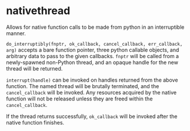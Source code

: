 nativethread
============

Allows for native function calls to be made from python in an interruptible
manner. 

`do_interruptibly(fnptr, ok_callback, cancel_callback, err_callback, arg)` accepts
a bare function pointer, three python callable objects, and arbitrary data
to pass to the given callbacks. `fnptr` will be called from a newly-spawned
non-Python thread, and an opaque handle for the new thread will be returned.

`interrupt(handle)` can be invoked on handles returned from the above function. 
The named thread will be brutally terminated, and the `cancel_callback` will be
invoked. Any resources acquired by the native function will not be released
unless they are freed within the `cancel_callback`.

If the thread returns successfully, `ok_callback` will be invoked after the
native function finishes.
